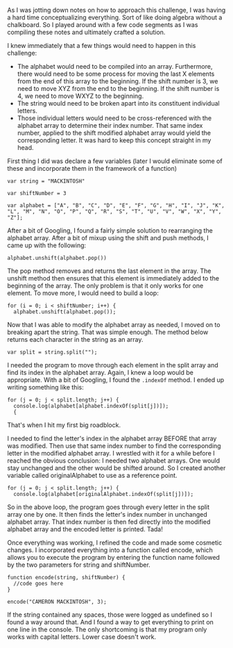 
As I was jotting down notes on how to approach this challenge, I was having a hard time conceptualizing everything. Sort of like doing algebra without a chalkboard. So I played around with a few code segments as I was compiling these notes and ultimately crafted a solution.

I knew immediately that a few things would need to happen in this challenge:
* The alphabet would need to be compiled into an array. Furthermore, there would need to be some process for moving the last X elements from the end of this array to the beginning. If the shift number is 3, we need to move XYZ from the end to the beginning. If the shift number is 4, we need to move WXYZ to the beginning.
* The string would need to be broken apart into its constituent individual letters.
* Those individual letters would need to be cross-referenced with the alphabet array to determine their index number. That same index number, applied to the shift modified alphabet array would yield the corresponding letter. It was hard to keep this concept straight in my head.

First thing I did was declare a few variables (later I would eliminate some of these and incorporate them in the framework of a function)

````
var string = "MACKINTOSH"

var shiftNumber = 3

var alphabet = ["A", "B", "C", "D", "E", "F", "G", "H", "I", "J", "K", "L", "M", "N", "O", "P", "Q", "R", "S", "T", "U", "V", "W", "X", "Y", "Z"];
````

After a bit of Googling, I found a fairly simple solution to rearranging the alphabet array. After a bit of mixup using the shift and push methods, I came up with the following:
````
alphabet.unshift(alphabet.pop())
````

The pop method removes and returns the last element in the array. The unshift method then ensures that this element is immediately added to the beginning of the array. The only problem is that it only works for one element. To move more, I would need to build a loop:

````
for (i = 0; i < shiftNumber; i++) {
  alphabet.unshift(alphabet.pop());
````

Now that I was able to modify the alphabet array as needed, I moved on to breaking apart the string. That was simple enough. The method below returns each character in the string as an array.

```
var split = string.split("");
```

I needed the program to move through each element in the split array and find its index in the alphabet array. Again, I knew a loop would be appropriate. With a bit of Googling, I found the `.indexOf` method. I ended up writing something like this:

```
for (j = 0; j < split.length; j++) {
  console.log(alphabet[alphabet.indexOf(split[j])]);
  {
````
That's when I hit my first big roadblock.

I needed to find the letter's index in the alphabet array BEFORE that array was modified. Then use that same index number to find the corresponding letter in the modified alphabet array. I wrestled with it for a while before I reached the obvious conclusion: I needed two alphabet arrays. One would stay unchanged and the other would be shifted around. So I created another variable called originalAlphabet to use as a reference point.

````
for (j = 0; j < split.length; j++) {
  console.log(alphabet[originalAlphabet.indexOf(split[j])]);
````
So in the above loop, the program goes through every letter in the split array one by one. It then finds the letter's index number in unchanged alphabet array. That index number is then fed directly into the modified alphabet array and the encoded letter is printed. Tada!

Once everything was working, I refined the code and made some cosmetic changes. I incorporated everything into a function called encode, which allows you to execute the program by entering the function name followed by the two parameters for string and shiftNumber.

````
function encode(string, shiftNumber) {
  //code goes here
}

encode("CAMERON MACKINTOSH", 3);
````
If the string contained any spaces, those were logged as undefined so I found a way around that. And I found a way to get everything to print on one line in the console. The only shortcoming is that my program only works with capital letters. Lower case doesn't work.
